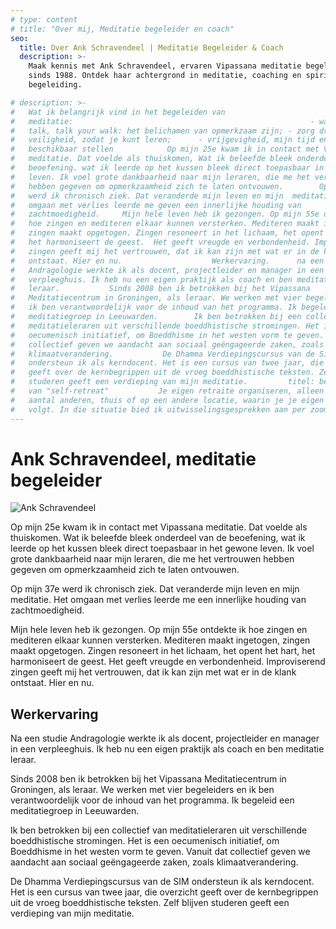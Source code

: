 ```yaml
---
# type: content
# title: "Over mij, Meditatie begeleider en coach"
seo:
  title: Over Ank Schravendeel | Meditatie Begeleider & Coach
  description: >-
    Maak kennis met Ank Schravendeel, ervaren Vipassana meditatie begeleider
    sinds 1988. Ontdek haar achtergrond in meditatie, coaching en spirituele
    begeleiding.

# description: >-
#   Wat ik belangrijk vind in het begeleiden van
#   meditatie:                                                     - walk your
#   talk, talk your walk: het belichamen van opmerkzaam zijn; - zorg dragen voor
#   veiligheid, zodat je kunt leren;      - vrijgevigheid, mijn tijd en energie
#   beschikbaar stellen            Op mijn 25e kwam ik in contact met Vipassana
#   meditatie. Dat voelde als thuiskomen, Wat ik beleefde bleek onderdeel van de
#   beoefening. wat ik leerde op het kussen bleek direct toepasbaar in het gewone
#   leven. Ik voel grote dankbaarheid naar mijn leraren, die me het vertrouwen
#   hebben gegeven om opmerkzaamheid zich te laten ontvouwen.        Op mijn 37e
#   werd ik chronisch ziek. Dat veranderde mijn leven en mijn  meditatie. Het
#   omgaan met verlies leerde me geven een innerlijke houding van
#   zachtmoedigheid.     Mijn hele leven heb ik gezongen. Op mijn 55e ontdekte ik
#   hoe zingen en mediteren elkaar kunnen versterken. Mediteren maakt ingetogen,
#   zingen maakt opgetogen. Zingen resoneert in het lichaam, het opent het hart,
#   het harmoniseert de geest.  Het geeft vreugde en verbondenheid. Improviserend
#   zingen geeft mij het vertrouwen, dat ik kan zijn met wat er in de klank
#   ontstaat. Hier en nu.                    Werkervaring.      na een studie
#   Andragologie werkte ik als docent, projectleider en manager in een
#   verpleeghuis. Ik heb nu een eigen praktijk als coach en ben meditatie
#   leraar.           Sinds 2008 ben ik betrokken bij het Vipassana
#   Meditatiecentrum in Groningen, als leraar. We werken met vier begeleiders en
#   ik ben verantwoordelijk voor de inhoud van het programma. Ik begeleid een
#   meditatiegroep in Leeuwarden.        Ik ben betrokken bij een collectief van
#   meditatieleraren uit verschillende boeddhistische stromingen. Het is een
#   oecumenisch initiatief, om Boeddhisme in het westen vorm te geven. Vanuit dat
#   collectief geven we aandacht aan sociaal geëngageerde zaken, zoals
#   klimaatverandering.           De Dhamma Verdiepingscursus van de Sim
#   ondersteun ik als kerndocent. Het is een cursus van twee jaar, die overzicht
#   geeft over de kernbegrippen uit de vroeg boeddhistische teksten. Zelf blijven
#   studeren geeft een verdieping van mijn meditatie.         titel: begeleiding
#   van "self-retreat"           Je eigen retraite organiseren, alleen of met een
#   aantal anderen, thuis of op een andere locatie, waarin je je eigen programma
#   volgt. In die situatie bied ik uitwisselingsgesprekken aan per zoom.
---
```


# Ank Schravendeel, meditatie begeleider

![Ank Schravendeel](/images/placeholder.webp)

Op mijn 25e kwam ik in contact met Vipassana meditatie. Dat voelde als thuiskomen. Wat ik beleefde bleek onderdeel van de beoefening, wat ik leerde op het kussen bleek direct toepasbaar in het gewone leven. Ik voel grote dankbaarheid naar mijn leraren, die me het vertrouwen hebben gegeven om opmerkzaamheid zich te laten ontvouwen.

Op mijn 37e werd ik chronisch ziek. Dat veranderde mijn leven en mijn meditatie. Het omgaan met verlies leerde me een innerlijke houding van zachtmoedigheid.

Mijn hele leven heb ik gezongen. Op mijn 55e ontdekte ik hoe zingen en mediteren elkaar kunnen versterken. Mediteren maakt ingetogen, zingen maakt opgetogen. Zingen resoneert in het lichaam, het opent het hart, het harmoniseert de geest. Het geeft vreugde en verbondenheid. Improviserend zingen geeft mij het vertrouwen, dat ik kan zijn met wat er in de klank ontstaat. Hier en nu.

## Werkervaring

Na een studie Andragologie werkte ik als docent, projectleider en manager in een verpleeghuis. Ik heb nu een eigen praktijk als coach en ben meditatie leraar.

Sinds 2008 ben ik betrokken bij het Vipassana Meditatiecentrum in Groningen, als leraar. We werken met vier begeleiders en ik ben verantwoordelijk voor de inhoud van het programma. Ik begeleid een meditatiegroep in Leeuwarden.

Ik ben betrokken bij een collectief van meditatieleraren uit verschillende boeddhistische stromingen. Het is een oecumenisch initiatief, om Boeddhisme in het westen vorm te geven. Vanuit dat collectief geven we aandacht aan sociaal geëngageerde zaken, zoals klimaatverandering.

De Dhamma Verdiepingscursus van de SIM ondersteun ik als kerndocent. Het is een cursus van twee jaar, die overzicht geeft over de kernbegrippen uit de vroeg boeddhistische teksten. Zelf blijven studeren geeft een verdieping van mijn meditatie.
